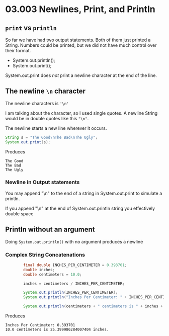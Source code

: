 # 03.003 Newlines, Print, and Println

## `print` vs `println`

So far we have had two output statements.  Both of them just printed a String.  Numbers could be printed, but we did not have much control over their format.

* System.out.println();
* System.out.print();

System.out.print does *not* print a newline character at the end of the line.

## The newline `\n` character

The newline characters is `'\n'`

I am talking about the character, so I used single quotes. A newline String would be in double quotes like this `"\n"`. 

The newline starts a new line wherever it occurs.

```java
String s = "The Good\nThe Bad\nThe Ugly";
System.out.print(s);
```

Produces

```text
The Good
The Bad
The Ugly
```

### Newline in Output statements

You may append "\n" to the end of a string in System.out.print to simulate a println.

If you append "\n" at the end of System.out.println string you effectively double space

## Println without an argument

Doing `System.out.println()` with no argument produces a newline

### Complex String Concatenations

```java
        final double INCHES_PER_CENTIMETER = 0.393701;
        double inches;
        double centimeters = 10.0;

        inches = centimeters / INCHES_PER_CENTIMETER;

        System.out.println(INCHES_PER_CENTIMETER);
        System.out.println("Inches Per Centimeter: " + INCHES_PER_CENTIMETER);

        System.out.println(centimeters + " centimeters is " + inches + " inches.");
```

Produces 

```text
Inches Per Centimeter: 0.393701
10.0 centimeters is 25.399986284007404 inches.
```
